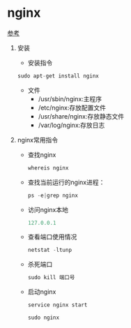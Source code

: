# nginx

[参考](https://www.cnblogs.com/luo630/p/9363478.html)

1. 安装

   * 安装指令

   ```java
   sudo apt-get install nginx
   ```

   * 文件
     * /usr/sbin/nginx:主程序
     * /etc/nginx:存放配置文件
     * /usr/share/nginx:存放静态文件
     * /var/log/nginx:存放日志

2. nginx常用指令

   * 查找nginx

     ```java
     whereis nginx
     ```

   * 查找当前运行的nginx进程：

     ```java
     ps -e|grep nginx
     ```

   * 访问nginx本地

     ```java
     127.0.0.1
     ```

   * 查看端口使用情况

     ```java
     netstat -ltunp
     ```

   * 杀死端口

     ```java
     sudo kill 端口号
     ```

   * 启动nginx

     ```java
     service nginx start
     ```

     ```java
     sudo nginx
     ```

     

   

   

